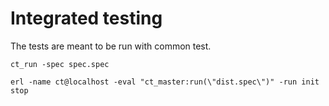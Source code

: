 # Integrated testing

The tests are meant to be run with common test.

```shell
ct_run -spec spec.spec

erl -name ct@localhost -eval "ct_master:run(\"dist.spec\")" -run init stop
```
